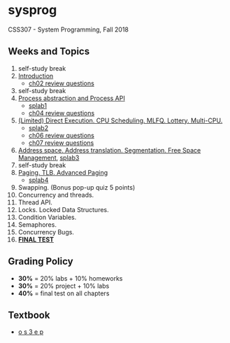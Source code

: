 # sysprog
CSS307 - System Programming, Fall 2018

## Weeks and Topics

1. self-study break
2. [Introduction](./week02)
    * [ch02 review questions](https://github.com/sduclassroom/ch02intro)
3. self-study break
4. [Process abstraction and Process API](./week04)
    * [splab1](https://github.com/sduclassroom/splab1)
    * [ch04 review questions](https://github.com/sduclassroom/ch04process)
5. [(Limited) Direct Execution. CPU Scheduling. MLFQ. Lottery. Multi-CPU.](./week05)
    * [splab2](https://github.com/sduclassroom/splab2)
    * [ch06 review questions](https://github.com/sduclassroom/ch06lde)
    * [ch07 review questions](https://github.com/sduclassroom/ch07sched)
6. [Address space. Address translation. Segmentation. Free Space Management](./week06), [splab3](https://github.com/sduclassroom/splab3) 
7. self-study break
8. [Paging. TLB. Advanced Paging](./week08)
    * [splab4](https://github.com/sduclassroom/splab4)
9. Swapping. (Bonus pop-up quiz 5 points)
10. Concurrency and threads.
11. Thread API.
12. Locks. Locked Data Structures.
13. Condition Variables.
14. Semaphores.
15. Concurrency Bugs.
16. [__FINAL TEST__](./FINAL)

## Grading Policy

* **30%** = 20% labs + 10% homeworks
* **30%** = 20% project + 10% labs
* **40%** = final test on all chapters

## Textbook

* [o s 3 e p](http://www.ostep.org)
